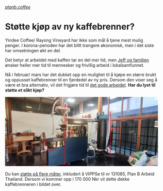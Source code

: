 <em><smaller><a href="https://www.planb.coffee">planb.coffee</a></smaller></em>
# Støtte kjøp av ny kaffebrenner?

Yindee Coffee/ Rayong Vineyard har ikke som mål å tjene mest mulig penger. I korona-perioden har det blitt trangere økonomisk, men i det siste har omsetningen økt en del.

Det betyr at arbeidet med kaffen tar en del mer tid, men [Jeff og familien](https://yindee.no/index.php/about-yindee-coffee-roasters) ønsker heller mer tid til mennesker og frivillig arbeid i lokalsamfunnet.

Nå i februar/ mars har det dukket opp en mulighet til å kjøpe en større brukt og oppusset kaffebrenner til en fjerdedel av ny pris. Dersom den viser seg å være et bra alternativ, vil det frigjøre tid til [det gode arbeidet](support-why.md). **Har du lyst til støtte et slikt kjøp?**

![kaffebrenner](2022-roaster.jpg)

Du kan [støtte på flere måter](support-how.md), inkludert å VIPPSe til nr 131085, Plan B Arbeid Thailand. Dersom vi kommer opp i 170 000 Nkr vil dette dekke kaffebrenneren i bildet over.
